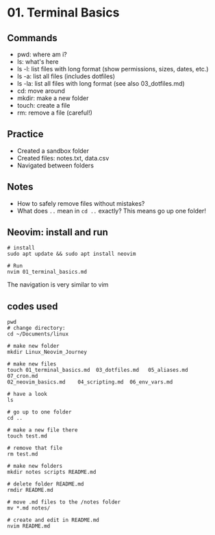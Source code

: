 # 01. Terminal Basics

## Commands
- pwd: where am i?
- ls: what's here
- ls -l: list files with long format (show permissions, sizes, dates, etc.)
- ls -a: list all files (includes dotfiles)
- ls -la: list all files with long format 
(see also 03_dotfiles.md)
- cd: move around
- mkdir: make a new folder
- touch: create a file
- rm: remove a file (careful!)

## Practice
- Created a sandbox folder
- Created files: notes.txt, data.csv
- Navigated between folders


## Notes
- How to safely remove files without mistakes?
- What does `..` mean in ``cd ..`` exactly? This means go up one folder!

## Neovim: install and run

```
# install
sudo apt update && sudo apt install neovim

# Run
nvim 01_terminal_basics.md

```
The navigation is very similar to vim

## codes used
```
pwd
# change directory:
cd ~/Documents/linux

# make new folder
mkdir Linux_Neovim_Journey

# make new files
touch 01_terminal_basics.md  03_dotfiles.md   05_aliases.md   07_cron.md
02_neovim_basics.md    04_scripting.md  06_env_vars.md

# have a look
ls

# go up to one folder
cd ..

# make a new file there
touch test.md

# remove that file
rm test.md

# make new folders 
mkdir notes scripts README.md

# delete folder README.md
rmdir README.md

# move .md files to the /notes folder
mv *.md notes/

# create and edit in README.md
nvim README.md

```





